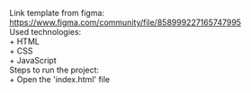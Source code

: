 Link template from figma: https://www.figma.com/community/file/858999227165747995<br>
Used technologies:<br>
    + HTML<br>
    + CSS<br>
    + JavaScript<br>
Steps to run the project:<br>
    + Open the 'index.html' file